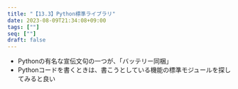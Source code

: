 ```yaml
---
title: "【13.3】Python標準ライブラリ"
date: 2023-08-09T21:34:08+09:00
tags: [""]
seq: [""]
draft: false
---
```


- Pythonの有名な宣伝文句の一つが、「バッテリー同梱」
- Pythonコードを書くときは、書こうとしている機能の標準モジュールを探してみると良い

